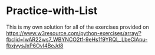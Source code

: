 # Practice-with-List
This is my own solution for all of the exercises provided on 
https://www.w3resource.com/python-exercises/array/?fbclid=IwAR22ws7_WBYNCO2tf-9eHs1f9YRQL_LbeClApu-fbxjvysJxP6OvI4BeJd8
